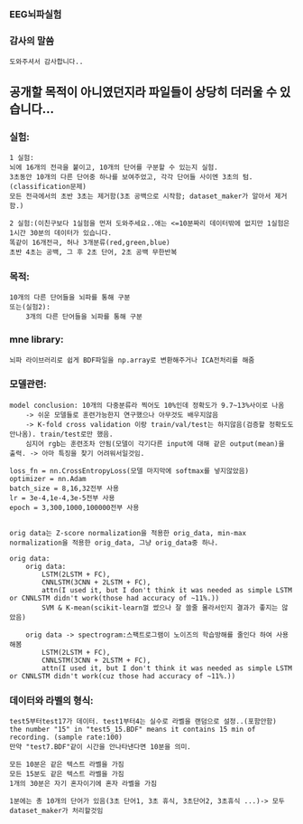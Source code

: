 ### EEG뇌파실험

### 감사의 말씀
    도와주셔서 감사합니다..
## 공개할 목적이 아니였던지라 파일들이 상당히 더러울 수 있습니다...

### 실험:
    1 실험:
    뇌에 16개의 전극을 붙이고, 10개의 단어를 구분할 수 있는지 실험.
    3초동안 10개의 다른 단어중 하나를 보여주었고, 각각 단어들 사이엔 3초의 텀.(classification문제)
    모든 전극에서의 초반 3초는 제거함(3초 공백으로 시작함; dataset_maker가 알아서 제거함.)
    
    2 실험:(이친구보다 1실험을 먼저 도와주세요..애는 <=10분짜리 데이터밖에 없지만 1실험은 1시간 30분의 데이터가 있습니다.
    똑같이 16개전극, 허나 3개분류(red,green,blue)
    초반 4초는 공백, 그 후 2초 단어, 2초 공백 무한반복
### 목적: 
    10개의 다른 단어들을 뇌파를 통해 구분
    또는(실험2):
        3개의 다른 단어들을 뇌파를 통해 구분
### mne library:
    뇌파 라이브러리로 쉽게 BDF파일을 np.array로 변환해주거나 ICA전처리를 해줌 


### 모델관련:
    model conclusion: 10개의 다중분류라 찍어도 10%인데 정확도가 9.7~13%사이로 나옴 
        -> 쉬운 모델들로 훈련가능한지 연구했으나 아무것도 배우지않음
        -> K-fold cross validation 이랑 train/val/test는 하지않음(검증할 정확도도 안나옴). train/test로만 했음.
        심지어 rgb는 훈련조차 안됨(모델이 각기다른 input에 대해 같은 output(mean)을 출력. -> 아마 특징을 찾기 어려워서일것임.

    loss_fn = nn.CrossEntropyLoss(모델 마지막에 softmax를 넣지않았음)
    optimizer = nn.Adam
    batch_size = 8,16,32전부 사용
    lr = 3e-4,1e-4,3e-5전부 사용
    epoch = 3,300,1000,100000전부 사용


    orig data는 Z-score normalization을 적용한 orig_data, min-max normalization을 적용한 orig_data, 그냥 orig_data중 하나. 

    orig data:
        orig data:
            LSTM(2LSTM + FC),
            CNNLSTM(3CNN + 2LSTM + FC),
            attn(I used it, but I don't think it was needed as simple LSTM or CNNLSTM didn't work(those had accuracy of ~11%.))
            SVM & K-mean(scikit-learn껄 썼으나 잘 쓸줄 몰라서인지 결과가 좋지는 않았음)

        orig data -> spectrogram:스팩트로그램이 노이즈의 학습방해를 줄인다 하여 사용해봄
            LSTM(2LSTM + FC),
            CNNLSTM(3CNN + 2LSTM + FC),
            attn(I used it, but I don't think it was needed as simple LSTM or CNNLSTM didn't work(cuz those had accuracy of ~11%.))

    


### 데이터와 라벨의 형식:
    test5부터test17가 데이터. test1부터4는 실수로 라벨을 랜덤으로 설정..(포함안함)
    the number "15" in "test5_15.BDF" means it contains 15 min of recording. (sample rate:100)
    만약 "test7.BDF"같이 시간을 안나타낸다면 10분을 의미. 

    모든 10분은 같은 텍스트 라벨을 가짐
    모든 15분도 같은 텍스트 라벨을 가짐
    1개의 30분은 자기 혼자이기에 혼자 라벨을 가짐

    1분에는 총 10개의 단어가 있음(3초 단어1, 3초 휴식, 3초단어2, 3초휴식 ...)-> 모두 dataset_maker가 처리할것임
